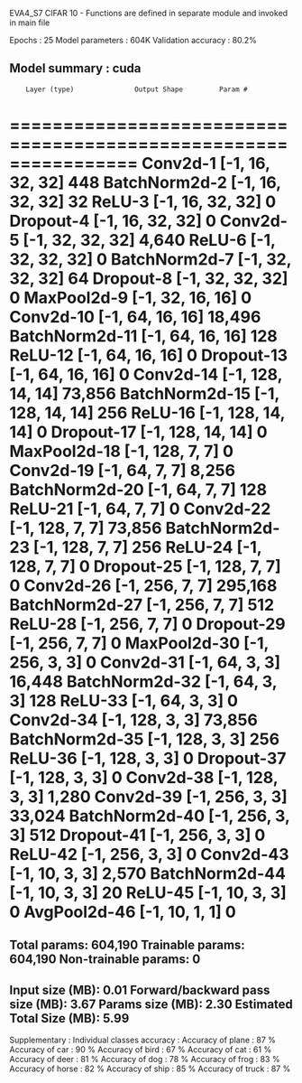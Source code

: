 EVA4_S7
CIFAR 10 - Functions are defined in separate module and invoked in main file

Epochs : 25
Model parameters : 604K
Validation accuracy : 80.2%

Model summary :
cuda
----------------------------------------------------------------
        Layer (type)               Output Shape         Param #
================================================================
            Conv2d-1           [-1, 16, 32, 32]             448
       BatchNorm2d-2           [-1, 16, 32, 32]              32
              ReLU-3           [-1, 16, 32, 32]               0
           Dropout-4           [-1, 16, 32, 32]               0
            Conv2d-5           [-1, 32, 32, 32]           4,640
              ReLU-6           [-1, 32, 32, 32]               0
       BatchNorm2d-7           [-1, 32, 32, 32]              64
           Dropout-8           [-1, 32, 32, 32]               0
         MaxPool2d-9           [-1, 32, 16, 16]               0
           Conv2d-10           [-1, 64, 16, 16]          18,496
      BatchNorm2d-11           [-1, 64, 16, 16]             128
             ReLU-12           [-1, 64, 16, 16]               0
          Dropout-13           [-1, 64, 16, 16]               0
           Conv2d-14          [-1, 128, 14, 14]          73,856
      BatchNorm2d-15          [-1, 128, 14, 14]             256
             ReLU-16          [-1, 128, 14, 14]               0
          Dropout-17          [-1, 128, 14, 14]               0
        MaxPool2d-18            [-1, 128, 7, 7]               0
           Conv2d-19             [-1, 64, 7, 7]           8,256
      BatchNorm2d-20             [-1, 64, 7, 7]             128
             ReLU-21             [-1, 64, 7, 7]               0
           Conv2d-22            [-1, 128, 7, 7]          73,856
      BatchNorm2d-23            [-1, 128, 7, 7]             256
             ReLU-24            [-1, 128, 7, 7]               0
          Dropout-25            [-1, 128, 7, 7]               0
           Conv2d-26            [-1, 256, 7, 7]         295,168
      BatchNorm2d-27            [-1, 256, 7, 7]             512
             ReLU-28            [-1, 256, 7, 7]               0
          Dropout-29            [-1, 256, 7, 7]               0
        MaxPool2d-30            [-1, 256, 3, 3]               0
           Conv2d-31             [-1, 64, 3, 3]          16,448
      BatchNorm2d-32             [-1, 64, 3, 3]             128
             ReLU-33             [-1, 64, 3, 3]               0
           Conv2d-34            [-1, 128, 3, 3]          73,856
      BatchNorm2d-35            [-1, 128, 3, 3]             256
             ReLU-36            [-1, 128, 3, 3]               0
          Dropout-37            [-1, 128, 3, 3]               0
           Conv2d-38            [-1, 128, 3, 3]           1,280
           Conv2d-39            [-1, 256, 3, 3]          33,024
      BatchNorm2d-40            [-1, 256, 3, 3]             512
          Dropout-41            [-1, 256, 3, 3]               0
             ReLU-42            [-1, 256, 3, 3]               0
           Conv2d-43             [-1, 10, 3, 3]           2,570
      BatchNorm2d-44             [-1, 10, 3, 3]              20
             ReLU-45             [-1, 10, 3, 3]               0
        AvgPool2d-46             [-1, 10, 1, 1]               0
================================================================
Total params: 604,190
Trainable params: 604,190
Non-trainable params: 0
----------------------------------------------------------------
Input size (MB): 0.01
Forward/backward pass size (MB): 3.67
Params size (MB): 2.30
Estimated Total Size (MB): 5.99
----------------------------------------------------------------

Supplementary :
Individual classes accuracy :
Accuracy of plane : 87 %
Accuracy of   car : 90 %
Accuracy of  bird : 67 %
Accuracy of   cat : 61 %
Accuracy of  deer : 81 %
Accuracy of   dog : 78 %
Accuracy of  frog : 83 %
Accuracy of horse : 82 %
Accuracy of  ship : 85 %
Accuracy of truck : 87 %
